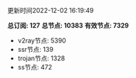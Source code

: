 更新时间2022-12-02 16:19:49

**总订阅: 127**
**总节点: 10383**
**有效节点: 7329**
- v2ray节点: 5390
- ssr节点: 139
- trojan节点: 1328
- ss节点: 472
